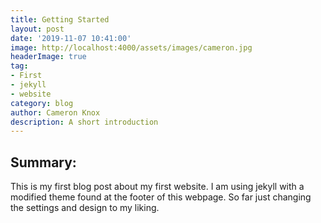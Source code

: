 ```yaml
---
title: Getting Started
layout: post
date: '2019-11-07 10:41:00'
image: http://localhost:4000/assets/images/cameron.jpg
headerImage: true
tag:
- First
- jekyll
- website
category: blog
author: Cameron Knox
description: A short introduction
---
```


## Summary:
This is my first blog post about my first website. I am using jekyll with a modified theme found at the footer of this webpage. So far just changing the settings and design to my liking.